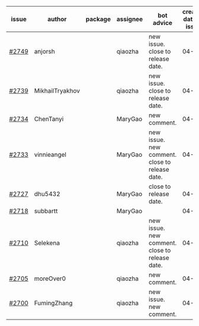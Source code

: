 | issue | author | package | assignee | bot advice | created date of issue | target release date | date from target |
| ------ | ------ | ------ | ------ | ------ | ------ | ------ | :-----: |
| [#2749](https://github.com/Azure/sdk-release-request/issues/2749) | anjorsh |  | qiaozha | new issue. close to release date.  | 04-29 | 05-02 | -2 |
| [#2739](https://github.com/Azure/sdk-release-request/issues/2739) | MikhailTryakhov |  | qiaozha | new issue. close to release date.  | 04-25 | 05-02 | -2 |
| [#2734](https://github.com/Azure/sdk-release-request/issues/2734) | ChenTanyi |  | MaryGao | new comment. | 04-22 | 04-28 |  |
| [#2733](https://github.com/Azure/sdk-release-request/issues/2733) | vinnieangel |  | MaryGao | new issue. new comment. close to release date.  | 04-21 | 05-05 | 0 |
| [#2727](https://github.com/Azure/sdk-release-request/issues/2727) | dhu5432 |  | MaryGao | close to release date.  | 04-21 | 05-02 | -2 |
| [#2718](https://github.com/Azure/sdk-release-request/issues/2718) | subbartt |  | MaryGao |  | 04-20 | 05-09 |  |
| [#2710](https://github.com/Azure/sdk-release-request/issues/2710) | Selekena |  | qiaozha | new issue. new comment. close to release date.  | 04-15 | 05-02 | -2 |
| [#2705](https://github.com/Azure/sdk-release-request/issues/2705) | moreOver0 |  | qiaozha | new comment. | 04-15 | 04-22 |  |
| [#2700](https://github.com/Azure/sdk-release-request/issues/2700) | FumingZhang |  | qiaozha | new issue. new comment. | 04-15 | 04-19 |  |
